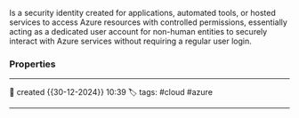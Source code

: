 Is a security identity created for applications, automated tools, or hosted services to access Azure resources with controlled permissions, essentially acting as a dedicated user account for non-human entities to securely interact with Azure services without requiring a regular user login.




### Properties
---
📆 created   {{30-12-2024}} 10:39
🏷️ tags: #cloud #azure 

---
